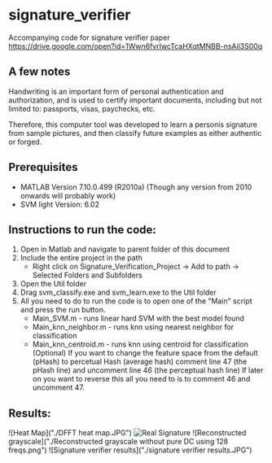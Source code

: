 # signature_verifier
Accompanying code for signature verifier paper https://drive.google.com/open?id=1Wwn6fvrIwcTcaHXqtMNBB-nsAil3S00q

## A few notes

Handwriting is an important form of personal
authentication and authorization, and is used to certify
important documents, including but not limited to:
passports, visas, paychecks, etc. 

Therefore, this computer tool was developed to learn a
personís signature from sample pictures, and then classify
future examples as either authentic or forged.

## Prerequisites
- MATLAB Version 7.10.0.499 (R2010a)  (Though any version from 2010 onwards will probably work)
- SVM light Version: 6.02 

## Instructions to run the code:

1) Open in Matlab and navigate to parent folder of this document
2) Include the entire project in the path 
	- Right click on Signature_Verification_Project -> Add to path -> Selected Folders and Subfolders
3) Open the Util folder
4) Drag svm_classify.exe and svm_learn.exe to the Util folder
5) All you need to do to run the code is to open one of the "Main" script and press the run button.
    - Main_SVM.m - runs linear hard SVM with the best model found
    - Main_knn_neighbor.m - runs knn using nearest neighbor for classification
    - Main_knn_centroid.m - runs knn using centroid for classification
(Optional) If you want to change the feature space from the default (pHash) to percetual Hash (average hash)
              comment line 47 (the pHash line) and
              uncomment line 46 (the perceptual hash line)
           If later on you want to reverse this all you need to is to comment 46 and uncomment 47.

## Results:
![Heat Map]("./DFFT heat map.JPG")
![Real Signature]("./Real_Will_p4_im7.png")
![Reconstructed grayscale]("./Reconstructed grayscale without pure DC using 128 freqs.png")
![Signature verifier results]("./signature verifier results.JPG")
